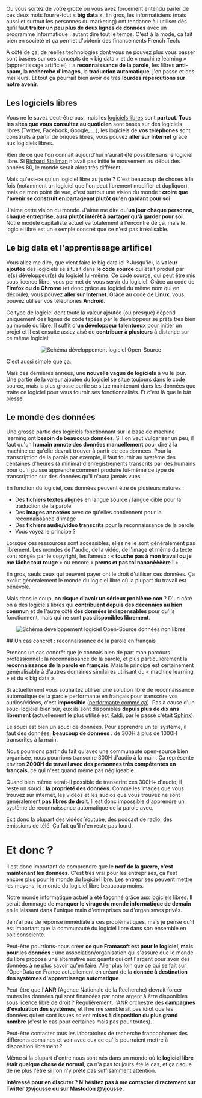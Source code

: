 <!-- 
.. title: Machine Learning & Big Data : des dangers pour les logiciels libres ?
.. slug: les-dangers-du-big-data-pour-les-logiciels-libres
.. date: 2017-04-18 06:16:04+02:00
.. tags: 
.. category: 
.. link: 
.. description: 
.. type: text
-->

<!-- https://color.adobe.com/Flat-UI-color-theme-2469224/edit/?copy=true&base=1&rule=Custom&selected=4&name=Copy%20of%20Flat%20UI&mode=rgb&rgbvalues=0.172549,0.243137,0.313725,0.905882,0.298039,0.235294,0.92549,0.941176,0.945098,0.203922,0.596078,0.858824,0.160784,0.501961,0.72549&swatchOrder=0,1,2,3,4 -->

Ou vous sortez de votre grotte ou vous avez forcément entendu parler de ces deux mots fourre-tout « __big data__ ». En gros, les informaticiens (mais aussi et surtout les personnes du marketing) ont tendance à l'utiliser dès qu'il faut __traiter un peu plus de deux lignes de données__ avec un programme informatique : autant dire tout le temps. C'est à la mode, ça fait bien en société et ça permet d'obtenir des financements French Tech.

À côté de ça, de réelles technologies dont vous ne pouvez plus vous passer sont basées sur ces concepts de « big data » et de « machine learning » (apprentissage artificiel) : la __reconnaissance de la parole__, les filtres __anti-spam__, la __recherche d'images__, la __traduction automatique__, j'en passe et des meilleurs. Et tout ça pourrait bien avoir de très __lourdes répercutions sur notre avenir__.

<!-- TEASER_END -->

## Les logiciels libres

Vous ne le savez peut-être pas, mais les [logiciels libres](https://fr.wikipedia.org/wiki/Logiciel_libre) sont __partout__. __Tous les sites que vous consultez au quotidien__ sont basés sur des logiciels libres (Twitter, Facebook, Google, …), les logiciels de __vos téléphones__ sont construits à partir de briques libres, vous pouvez __aller sur Internet__ grâce aux logiciels libres.

Rien de ce que l'on connait aujourd'hui n'aurait été possible sans le logiciel libre. Si [Richard Stallman](https://fr.wikipedia.org/wiki/Projet_GNU) n'avait pas initié le mouvement au début des années 80, le monde serait alors très différent.

Mais qu'est-ce qu'un logiciel libre au juste ? C'est beaucoup de choses à la fois (notamment un logiciel que l'on peut librement modifier et dupliquer), mais de mon point de vue, c'est surtout une vision du monde : __croire que l'avenir se construit en partageant plutôt qu'en gardant pour soi__.

J'aime cette vision du monde. J'aime me dire qu'__un jour chaque personne, chaque entreprise, aura plutôt intérêt à partager qu'à garder pour soi__. Notre modèle capitaliste actuel va totalement à l'encontre de ça, mais le logiciel libre est un exemple concret que ce n'est pas irréalisable.

## Le big data et l'apprentissage artificel

Vous allez me dire, que vient faire le big data ici ? Jusqu'ici, la __valeur ajoutée__ des logiciels se situait dans __le code source__ qui était produit par le(s) développeur(s) du logiciel lui-même. Ce code source, qui peut être mis sous licence libre, vous permet de vous servir du logiciel. Grâce au code de __Firefox ou de Chrome__ (et donc grâce au logiciel du même nom qui en découle), vous pouvez __aller sur Internet__. Grâce au code de __Linux__, vous pouvez utiliser vos téléphones __Androïd__.

Ce type de logiciel dont toute la valeur ajoutée (ou presque) dépend uniquement des lignes de code tapées par le développeur se prête très bien au monde du libre. Il suffit d'__un développeur talentueux__ pour initier un projet et il est ensuite assez aisé de __contribuer à plusieurs__ à distance sur ce même logiciel.

<div style="text-align:center;">
    <img alt="Schéma développement logiciel Open-Source" src="/images/schema_dev_opensource.png" />
</div>

C'est aussi simple que ça.

Mais ces dernières années, une __nouvelle vague de logiciels__ a vu le jour. Une partie de la valeur ajoutée du logiciel se situe toujours dans le code source, mais la plus grosse partie se situe maintenant dans les données que traite ce logiciel pour vous fournir ses fonctionnalités. Et c'est là que le bât blesse.

## Le monde des données

Une grosse partie des logiciels fonctionnant sur la base de machine learning ont __besoin de beaucoup données__. Si l'on veut vulgariser un peu, il faut qu'un __humain annote des données manuellement__ pour dire à la machine ce qu'elle devrait trouver à partir de ces données. Pour la transcription de la parole par exemple, il faut fournir au système des centaines d'heures (à minima) d'enregistrements transcrits par des humains pour qu'il puisse apprendre comment produire lui-même ce type de transcription sur des données qu'il n'aura jamais vues.

En fonction du logiciel, ces données peuvent être de plusieurs natures :

- Des __fichiers textes alignés__ en langue source / langue cible pour la traduction de la parole
- Des __images annotées__ avec ce qu'elles contiennent pour la reconnaissance d'image
- Des __fichiers audio/vidéo transcrits__ pour la reconnaissance de la parole
- Vous voyez le principe ?

Lorsque ces ressources sont accessibles, elles ne le sont généralement pas librement. Les mondes de l'audio, de la vidéo, de l'image et même du texte sont rongés par le copyright, les fameux : « __touche pas à mon travail ou je me fâche tout rouge__ » ou encore « __prems et pas toi nananèèèère !__ ».

En gros, seuls ceux qui peuvent payer ont le droit d'utiliser ces données. Ça exclut généralement le monde du logiciel libre où la plupart du travail est bénévole.

Mais dans le coup, __on risque d'avoir un sérieux problème non__ ? D'un côté on a des logiciels libres qui __contribuent depuis des décennies au bien commun__ et de l'autre côté __des données indispensables__ pour qu'ils fonctionnent, mais qui ne sont __pas disponibles librement__.


<div style="text-align:center;">
    <img alt="Schéma développement logiciel Open-Source données non libres" src="/images/schema_dev_opensource_donnees.png" />
</div>

## Un cas concrêt : reconnaissance de la parole en français

Prenons un cas concrêt que je connais bien de part mon parcours professionnel : la reconnaissance de la parole, et plus particulièrement la __reconnaissance de la parole en français__. Mais le principe est certainement généralisable à d'autres domaines similaires utilisant du « machine learning » et du « big data ».

Si actuellement vous souhaitez utiliser une solution libre de reconnaissance automatique de la parole performante en français pour transcrire vos audios/vidéos, c'est __impossible__ ([performante comme ça](http://demo.voxolab.com/an/)). Pas à cause d'un souci logiciel bien sûr, eux ils sont disponibles __depuis plus de dix ans librement__ (actuellement le plus utilisé est [Kaldi](), par le passé c'était [Sphinx]()).

Le souci est bien un souci de données. Pour apprendre un tel système, il faut des données, __beaucoup de données__ : de 300H à plus de 1000H transcrites à la main.

Nous pourrions partir du fait qu'avec une communauté open-source bien organisée, nous pourrions transcrire 300H d'audio à la main. Ça représente environ __2000H de travail avec des personnes très compétentes en français__, ce qui n'est quand même pas négligeable.

Quand bien même serait-il possible de transcrire ces 300H+ d'audio, il reste un souci : __la propriété des données__. Comme les images que vous trouvez sur internet, les vidéos et les audios que vous trouvez ne sont généralement __pas libres de droit__. Il est donc impossible d'apprendre un système de reconnaissance automatique de la parole avec.

Exit donc la plupart des vidéos Youtube, des podcast de radio, des émissions de télé. Ça fait qu'il n'en reste pas lourd.

# Et donc ?

Il est donc important de comprendre que le __nerf de la guerre, c'est maintenant les données__. C'est très vrai pour les entreprises, ça l'est encore plus pour le monde du logiciel libre. Les entreprises peuvent mettre les moyens, le monde du logiciel libre beaucoup moins.

Notre monde informatique actuel a été façonné grâce aux logiciels libres. Il serait dommage de __manquer le virage du monde informatique de demain__ en le laissant dans l'unique main d'entreprises ou d'organismes privés.

Je n'ai pas de réponse immédiate à ces problématiques, mais je pense qu'il est important que la communauté du logiciel libre dans son ensemble en soit consciente.

Peut-être pourrions-nous créer __ce que Framasoft est pour le logiciel, mais pour les données__ : une association/organisation qui s'assure que le monde du libre propose une alternative aux géants qui ont l'argent pour avoir des données à ne plus savoir qu'en faire. Aller plus loin que ce qui se fait sur l'OpenData en France actuellement en créant de la __donnée à destination des systèmes d'apprentissage automatique__.

Peut-être que l'__ANR__ (Agence Nationale de la Recherche) devrait forcer toutes les données qui sont financées par notre argent à être disponibles sous licence libre de droit ? Régulièrement, l'ANR orchestre des __campagnes d'évaluation des systèmes__, et il ne me semblerait pas idiot que les données qui en sont issues soient __mises à disposition du plus grand nombre__ (c'est le cas pour certaines mais pas pour toutes).

Peut-être contacter tous les laboratoires de recherche francophones des différents domaines et voir avec eux ce qu'ils pourraient mettre à disposition librement ?

Même si la plupart d'entre nous sont nés dans un monde où le __logiciel libre était quelque chose de normal__, ça n'a pas toujours été le cas, et ça risque de ne plus l'être si l'on n'y prête pas suffisamment attention.

__Intéressé pour en discuter ? N'hésitez pas à me contacter directement sur Twitter [@vjousse](https://twitter.com/vjousse) ou sur Mastodon [@vjousse](https://mastodon.social/@vjousse).__
